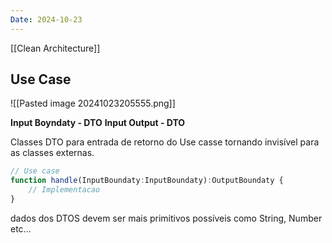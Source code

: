 ```yaml
---
Date: 2024-10-23
---
```

[[Clean Architecture]]

## Use Case

![[Pasted image 20241023205555.png]]

**Input Boyndaty - DTO**
**Input Output - DTO**

Classes DTO para entrada de retorno do Use casse tornando invisível para as classes externas.

```typescript
// Use case
function handle(InputBoundaty:InputBoundaty):OutputBoundaty {
	// Implementacao
}
```

dados dos DTOS devem ser mais primitivos possíveis como String, Number etc...

